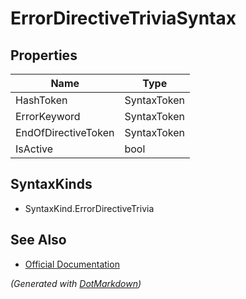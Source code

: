 # ErrorDirectiveTriviaSyntax

## Properties

| Name                | Type        |
| ------------------- | ----------- |
| HashToken           | SyntaxToken |
| ErrorKeyword        | SyntaxToken |
| EndOfDirectiveToken | SyntaxToken |
| IsActive            | bool        |

## SyntaxKinds

* SyntaxKind\.ErrorDirectiveTrivia

## See Also

* [Official Documentation](https://docs.microsoft.com/en-us/dotnet/api/microsoft.codeanalysis.csharp.syntax.errordirectivetriviasyntax)


*\(Generated with [DotMarkdown](http://github.com/JosefPihrt/DotMarkdown)\)*